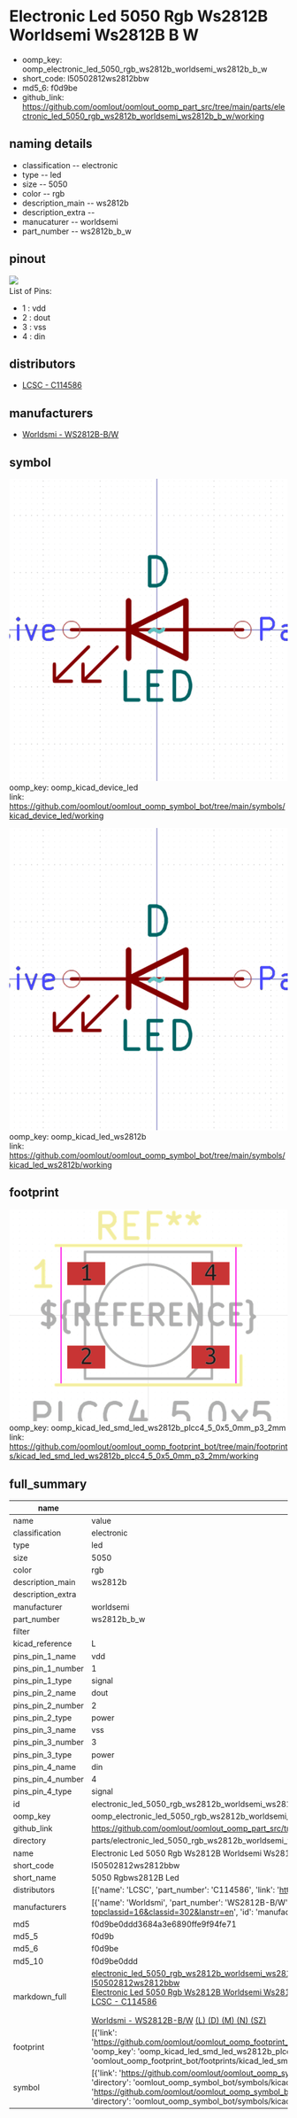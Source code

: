 # Electronic Led 5050 Rgb Ws2812B Worldsemi Ws2812B B W

  
* oomp_key: oomp_electronic_led_5050_rgb_ws2812b_worldsemi_ws2812b_b_w 
* short_code: l50502812ws2812bbw
* md5_6: f0d9be  
* github_link: https://github.com/oomlout/oomlout_oomp_part_src/tree/main/parts/electronic_led_5050_rgb_ws2812b_worldsemi_ws2812b_b_w/working  
## naming details
* classification -- electronic
* type -- led
* size -- 5050
* color -- rgb
* description_main -- ws2812b
* description_extra -- 
* manucaturer -- worldsemi
* part_number -- ws2812b_b_w
## pinout
![](working_pinout_600.png)  
List of Pins:

* 1 : vdd
* 2 : dout
* 3 : vss
* 4 : din
## distributors
* [LCSC - C114586](https://lcsc.com/product-detail/C114586.html)  

## manufacturers
* [Worldsmi - WS2812B-B/W](http://www.world-semi.com/web/index.php?topclassid=16&classid=302&lanstr=en)  

## symbol

![](symbol/0/working/working_600.png)  
oomp_key: oomp_kicad_device_led  
link: https://github.com/oomlout/oomlout_oomp_symbol_bot/tree/main/symbols/kicad_device_led/working  

![](symbol/0/working/working_600.png)  
oomp_key: oomp_kicad_led_ws2812b  
link: https://github.com/oomlout/oomlout_oomp_symbol_bot/tree/main/symbols/kicad_led_ws2812b/working  

## footprint

![](footprint/0/working/working_600.png)  
oomp_key: oomp_kicad_led_smd_led_ws2812b_plcc4_5_0x5_0mm_p3_2mm  
link: https://github.com/oomlout/oomlout_oomp_footprint_bot/tree/main/footprints/kicad_led_smd_led_ws2812b_plcc4_5_0x5_0mm_p3_2mm/working  

## full_summary
| name | value | 
| --- | --- | 
| name | value | 
| classification | electronic | 
| type | led | 
| size | 5050 | 
| color | rgb | 
| description_main | ws2812b | 
| description_extra |  | 
| manufacturer | worldsemi | 
| part_number | ws2812b_b_w | 
| filter |  | 
| kicad_reference | L | 
| pins_pin_1_name | vdd | 
| pins_pin_1_number | 1 | 
| pins_pin_1_type | signal | 
| pins_pin_2_name | dout | 
| pins_pin_2_number | 2 | 
| pins_pin_2_type | power | 
| pins_pin_3_name | vss | 
| pins_pin_3_number | 3 | 
| pins_pin_3_type | power | 
| pins_pin_4_name | din | 
| pins_pin_4_number | 4 | 
| pins_pin_4_type | signal | 
| id | electronic_led_5050_rgb_ws2812b_worldsemi_ws2812b_b_w | 
| oomp_key | oomp_electronic_led_5050_rgb_ws2812b_worldsemi_ws2812b_b_w | 
| github_link | https://github.com/oomlout/oomlout_oomp_part_src/tree/main/parts/electronic_led_5050_rgb_ws2812b_worldsemi_ws2812b_b_w/working | 
| directory | parts/electronic_led_5050_rgb_ws2812b_worldsemi_ws2812b_b_w | 
| name | Electronic Led 5050 Rgb Ws2812B Worldsemi Ws2812B B W | 
| short_code | l50502812ws2812bbw | 
| short_name | 5050 Rgbws2812B Led | 
| distributors | [{'name': 'LCSC', 'part_number': 'C114586', 'link': 'https://lcsc.com/product-detail/C114586.html', 'id': 'distributor_lcsc'}] | 
| manufacturers | [{'name': 'Worldsmi', 'part_number': 'WS2812B-B/W', 'link': 'http://www.world-semi.com/web/index.php?topclassid=16&classid=302&lanstr=en', 'id': 'manufacturer_worldsemi'}] | 
| md5 | f0d9be0ddd3684a3e6890ffe9f94fe71 | 
| md5_5 | f0d9b | 
| md5_6 | f0d9be | 
| md5_10 | f0d9be0ddd | 
| markdown_full | [electronic_led_5050_rgb_ws2812b_worldsemi_ws2812b_b_w](https://github.com/oomlout/oomlout_oomp_part_src/tree/main/parts/electronic_led_5050_rgb_ws2812b_worldsemi_ws2812b_b_w/working)<br>[l50502812ws2812bbw](https://github.com/oomlout/oomlout_oomp_part_src/tree/main/parts/electronic_led_5050_rgb_ws2812b_worldsemi_ws2812b_b_w/working)<br>[Electronic Led 5050 Rgb Ws2812B Worldsemi Ws2812B B W](https://github.com/oomlout/oomlout_oomp_part_src/tree/main/parts/electronic_led_5050_rgb_ws2812b_worldsemi_ws2812b_b_w/working)<br>[LCSC - C114586<br>](https://lcsc.com/product-detail/C114586.html)<br>[Worldsmi - WS2812B-B/W](http://www.world-semi.com/web/index.php?topclassid=16&classid=302&lanstr=en) [(L)  ](https://www.lcsc.com/search?q=WS2812B-B/W)[(D)  ](https://www.digikey.com/en/products?keywords=WS2812B-B/W)[(M)  ](https://www.mouser.com/Search/Refine?Keyword=WS2812B-B/W)[(N)  ](https://www.newark.com/search?st=WS2812B-B/W)[(SZ)  ](https://so.szlcsc.com/global.html?k=WS2812B-B/W)<br> | 
| footprint | [{'link': 'https://github.com/oomlout/oomlout_oomp_footprint_bot/tree/main/foootprntss/kicad_led_smd_led_ws2812b_plcc4_5_0x5_0mm_p3_2mm', 'oomp_key': 'oomp_kicad_led_smd_led_ws2812b_plcc4_5_0x5_0mm_p3_2mm', 'directory': 'oomlout_oomp_footprint_bot/footprints/kicad_led_smd_led_ws2812b_plcc4_5_0x5_0mm_p3_2mm//working/working.kicad_mod'}] | 
| symbol | [{'link': 'https://github.com/oomlout/oomlout_oomp_symbol_bot/tree/main/symbols/kicad_device_led', 'oomp_key': 'oomp_kicad_device_led', 'directory': 'oomlout_oomp_symbol_bot/symbols/kicad_device_led//working/working.kicad_sym'}, {'link': 'https://github.com/oomlout/oomlout_oomp_symbol_bot/tree/main/symbols/kicad_led_ws2812b', 'oomp_key': 'oomp_kicad_led_ws2812b', 'directory': 'oomlout_oomp_symbol_bot/symbols/kicad_led_ws2812b//working/working.kicad_sym'}] | 
